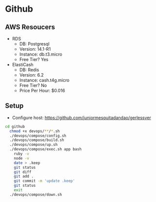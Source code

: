 # Github

## AWS Resoucers

- RDS
  - DB: Postgresql
  - Version: 14.1-R1
  - Instance: db.t3.micro
  - Free Tier? Yes
- ElastiCash
  - DB: Redis
  - Version: 6.2
  - Instance: cash.t4g.micro
  - Free Tier? No
  - Price Per Hour: $0.016

## Setup

- Configure host: https://github.com/juniormesquitadandao/gerlessver

```sh
cd github
  chmod +x devops/**/*.sh
  ./devops/compose/config.sh
  ./devops/compose/build.sh
  ./devops/compose/up.sh
  ./devops/compose/exec.sh app bash
    ruby -v
    node -v
    date > .keep
    git status
    git diff
    git add .
    git commit -m 'update .keep'
    git status
    exit
  ./devops/compose/down.sh
```
